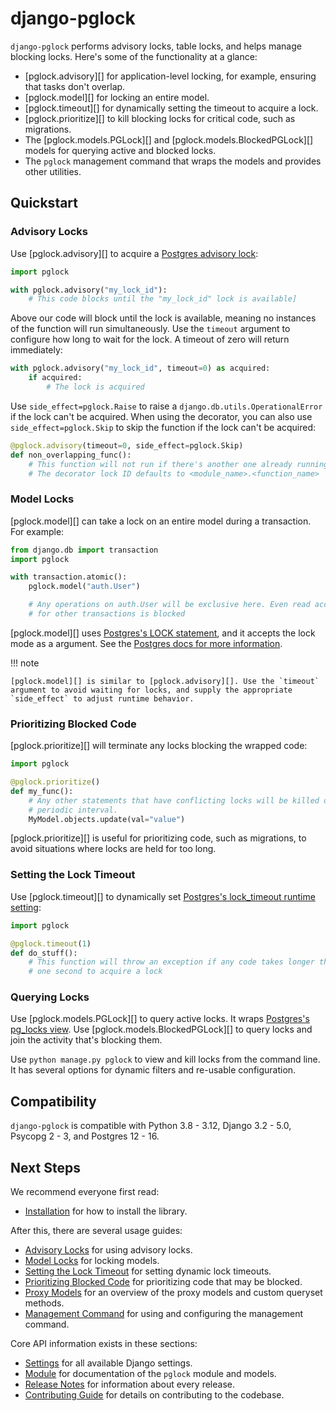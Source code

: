 # django-pglock

`django-pglock` performs advisory locks, table locks, and helps manage blocking locks.
Here's some of the functionality at a glance:

* [pglock.advisory][] for application-level locking, for example, ensuring that tasks don't overlap.
* [pglock.model][] for locking an entire model.
* [pglock.timeout][] for dynamically setting the timeout to acquire a lock.
* [pglock.prioritize][] to kill blocking locks for critical code, such as migrations.
* The [pglock.models.PGLock][] and [pglock.models.BlockedPGLock][] models for querying active and blocked locks.
* The `pglock` management command that wraps the models and provides other utilities.

## Quickstart

### Advisory Locks

Use [pglock.advisory][] to acquire a [Postgres advisory lock](https://www.postgresql.org/docs/current/explicit-locking.html#ADVISORY-LOCKS):

```python
import pglock

with pglock.advisory("my_lock_id"):
    # This code blocks until the "my_lock_id" lock is available]
```

Above our code will block until the lock is available, meaning no instances of the function will run simultaneously. Use the `timeout` argument to configure how long to wait for the lock. A timeout of zero will return immediately:

```python
with pglock.advisory("my_lock_id", timeout=0) as acquired:
    if acquired:
        # The lock is acquired
```

Use `side_effect=pglock.Raise` to raise a `django.db.utils.OperationalError` if the lock can't be acquired. When using the decorator, you can also use `side_effect=pglock.Skip` to skip the function if the lock can't be acquired:

```python
@pglock.advisory(timeout=0, side_effect=pglock.Skip)
def non_overlapping_func():
    # This function will not run if there's another one already running.
    # The decorator lock ID defaults to <module_name>.<function_name>
```

### Model Locks

[pglock.model][] can take a lock on an entire model during a transaction. For example:

```python
from django.db import transaction
import pglock

with transaction.atomic():
    pglock.model("auth.User")

    # Any operations on auth.User will be exclusive here. Even read access
    # for other transactions is blocked
```

[pglock.model][] uses [Postgres's LOCK statement](https://www.postgresql.org/docs/current/sql-lock.html), and it accepts the lock mode as a argument. See the [Postgres docs for more information](https://www.postgresql.org/docs/current/sql-lock.html).

!!! note

    [pglock.model][] is similar to [pglock.advisory][]. Use the `timeout` argument to avoid waiting for locks, and supply the appropriate `side_effect` to adjust runtime behavior.

### Prioritizing Blocked Code

[pglock.prioritize][] will terminate any locks blocking the wrapped code:

```python
import pglock

@pglock.prioritize()
def my_func():
    # Any other statements that have conflicting locks will be killed on a
    # periodic interval.
    MyModel.objects.update(val="value")
```

[pglock.prioritize][] is useful for prioritizing code, such as migrations, to avoid situations where locks are held for too long.

### Setting the Lock Timeout

Use [pglock.timeout][] to dynamically set [Postgres's lock_timeout runtime setting](https://www.postgresql.org/docs/current/runtime-config-client.html):

```python
import pglock

@pglock.timeout(1)
def do_stuff():
    # This function will throw an exception if any code takes longer than
    # one second to acquire a lock
```

### Querying Locks
Use [pglock.models.PGLock][] to query active locks. It wraps [Postgres's pg_locks view](https://www.postgresql.org/docs/current/view-pg-locks.html). Use [pglock.models.BlockedPGLock][] to query locks and join the activity that's blocking them.

Use `python manage.py pglock` to view and kill locks from the command line. It has several options for dynamic filters and re-usable configuration.

## Compatibility

`django-pglock` is compatible with Python 3.8 - 3.12, Django 3.2 - 5.0, Psycopg 2 - 3, and Postgres 12 - 16.

## Next Steps

We recommend everyone first read:

* [Installation](installation.md) for how to install the library.

After this, there are several usage guides:

* [Advisory Locks](advisory.md) for using advisory locks.
* [Model Locks](model.md) for locking models.
* [Setting the Lock Timeout](timeout.md) for setting dynamic lock timeouts.
* [Prioritizing Blocked Code](prioritize.md) for prioritizing code that may be blocked.
* [Proxy Models](proxy.md) for an overview of the proxy models and custom queryset methods.
* [Management Command](command.md) for using and configuring the management command.

Core API information exists in these sections:

* [Settings](settings.md) for all available Django settings.
* [Module](module.md) for documentation of the `pglock` module and models.
* [Release Notes](release_notes.md) for information about every release.
* [Contributing Guide](contributing.md) for details on contributing to the codebase.
